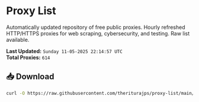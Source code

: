 # Proxy List

Automatically updated repository of free public proxies. Hourly refreshed HTTP/HTTPS proxies for web scraping, cybersecurity, and testing. Raw list available.

**Last Updated:** `Sunday 11-05-2025 22:14:57 UTC`  
**Total Proxies:** `614`

## 📥 Download
```bash
curl -O https://raw.githubusercontent.com/theriturajps/proxy-list/main/proxies.txt
